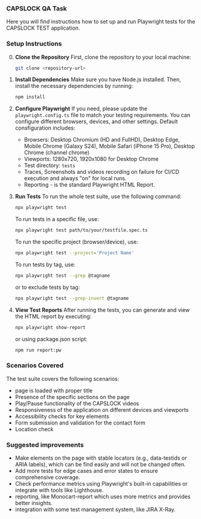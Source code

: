 ### CAPSLOCK QA Task
Here you will find instructions how to set up and run Playwright tests for the CAPSLOCK TEST application.


### Setup Instructions
0. **Clone the Repository**
   First, clone the repository to your local machine:
   ```bash
   git clone <repository-url>
   ```

1. **Install Dependencies**
   Make sure you have Node.js installed. Then, install the necessary dependencies by running:
   ```bash
   npm install
   ```

2. **Configure Playwright**
   If you need, please update the `playwright.config.ts` file to match your testing requirements. You can configure different browsers, devices, and other settings.
   Default consfiguration includes:
   - Browsers: Desktop Chromium (HD and FullHD), Desktop Edge, Mobile Chrome (Galaxy S24), Mobile Safari (iPhone 15 Pro), Desktop Chrome (channel chrome)
   - Viewports: 1280x720, 1920x1080 for Desktop Chrome
   - Test directory: `tests`
   - Traces, Screenshots and videos recording on failure for CI/CD execution and always "on" for local runs.
   - Reporting - is the standard Playwright HTML Report.

3. **Run Tests**
   To run the whole test suite, use the following command:
   ```bash
   npx playwright test
   ```

   To run tests in a specific file, use:
   ```bash
   npx playwright test path/to/your/testfile.spec.ts
   ```

   To run the specific project (browser/device), use:
   ```bash
   npx playwright test --project='Project Name'
   ```

   To run tests by tag, use:
   ```bash
   npx playwright test --grep @tagname
   ```
   or to exclude tests by tag:
   ```bash
   npx playwright test --grep-invert @tagname
   ```

4. **View Test Reports**
    After running the tests, you can generate and view the HTML report by executing:
    ```bash
   npx playwright show-report
   ```
   or using package.json script:
   ```bash
   npm run report:pw
   ```

### Scenarios Covered
The test suite covers the following scenarios:
- page is loaded with proper title
- Presence of the specific sections on the page
- Play/Pause functionality of the CAPSLOCK videos
- Responsiveness of the application on different devices and viewports
- Accessibility checks for key elements
- Form submission and validation for the contact form
- Location check

### Suggested improvements
- Make elements on the page with stable locators (e.g., data-testids or ARIA labels), which can be find easily and will not be changed often.
- Add more tests for edge cases and error states to ensure comprehensive coverage.
- Check performance metrics using Playwright's built-in capabilities or integrate with tools like Lighthouse.
- reporting, like Monocart-report which uses more metrics and provides better insights.
- integration with some test management system, like JIRA X-Ray.